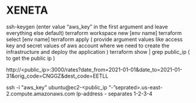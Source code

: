 # XENETA

ssh-keygen                 (enter value “aws_key” in the first argument and leave everything else default)
terraform workspace new [env name]
terraform select [env name]
terraform apply 	         ( provide argument values like access key and secret values of aws account where we need to create the infrastructure and deploy the application )
terraform show | grep public_ip  ( to get the public ip )


http://<public_ip>:3000/rates?date_from=2021-01-01&date_to=2021-01-31&orig_code=CNGGZ&dest_code=EETLL

ssh -i "aws_key" ubuntu@ec2-<public_ip “-”seprated>.us-east-2.compute.amazonaws.com 
Ip-address - separates 1-2-3-4

